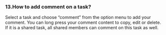 ### 13.How to add comment on a task?
Select a task and choose “comment” from the option menu to add your comment. You can long press your comment content to copy, edit or delete. If it is a shared task, all shared members can comment on this task as well. 
